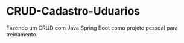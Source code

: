 # CRUD-Cadastro-Uduarios
Fazendo um CRUD com Java Spring Boot como projeto pessoal para treinamento.
